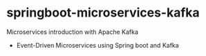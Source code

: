 # springboot-microservices-kafka
Microservices introduction with Apache Kafka

* Event-Driven Microservices using Spring boot and Kafka